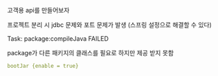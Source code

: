 고객용 api를 만들어보자

프로젝트 분리 시 jdbc 문제와 포트 문제가 발생 (스프링 설정으로 해결할 수 있다)



Task: package:compileJava FAILED

package가 다른 패키지의 클래스를 필요로 하지만 제공 받지 못함

```yaml
bootJar {enable = true}
```

